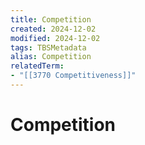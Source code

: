 ```yaml
---
title: Competition
created: 2024-12-02
modified: 2024-12-02
tags: TBSMetadata
alias: Competition
relatedTerm:
- "[[3770 Competitiveness]]"
---
```

# Competition
